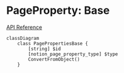 # PageProperty: Base

[API Reference](https://developers.notion.com/reference/page-property-values)

```mermaid
classDiagram
    class PagePropertiesBase {
        [string] $id
        [notion_page_property_type] $type
        ConvertFromObject()
    }
```

